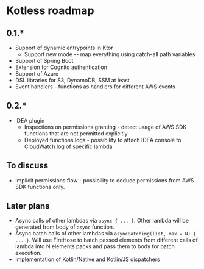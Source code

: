 # Kotless roadmap

## 0.1.*
* Support of dynamic entrypoints in Ktor
    * Support new mode -- map everything using catch-all path variables
* Support of Spring Boot
* Extension for Cognito authentication
* Support of Azure
* DSL libraries for S3, DynamoDB, SSM at least
* Event handlers - functions as handlers for different AWS events

## 0.2.*
* IDEA plugin
    * Inspections on permissions granting - detect usage of AWS SDK functions that are
      not permitted explicitly
    * Deployed functions logs - possibility to attach IDEA console to CloudWatch log of
      specific lambda

## To discuss
* Implicit permissions flow - possibility to deduce permissions from AWS SDK functions
  only.

## Later plans
* Async calls of other lambdas via `async { ... }`. Other lambda will be 
  generated from body of `async` function.
* Async batch calls of other lambdas via `asyncBatching(list, max = N) { ... }`.
 Will use FireHose to batch passed elements from different calls of lambda into
 N elements packs and pass them to body for batch execution.
* Implementation of Kotlin/Native and Kotlin/JS dispatchers
